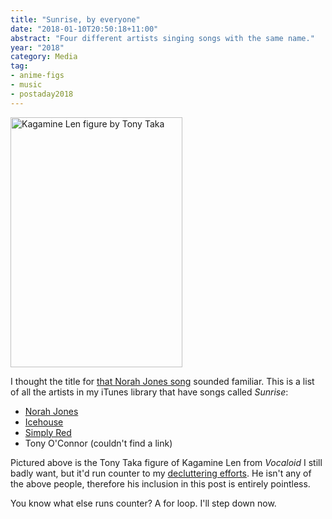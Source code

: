```yaml
---
title: "Sunrise, by everyone"
date: "2018-01-10T20:50:18+11:00"
abstract: "Four different artists singing songs with the same name."
year: "2018"
category: Media
tag:
- anime-figs
- music
- postaday2018
---
```

<p><img src="https://rubenerd.com/files/2018/kagamine-len-tony-taka@1x.jpg" srcset="https://rubenerd.com/files/2018/kagamine-len-tony-taka@1x.jpg 1x, https://rubenerd.com/files/2018/kagamine-len-tony-taka@2x.jpg 2x" alt="Kagamine Len figure by Tony Taka" style="width:275px; height:400px;" /></p>

I thought the title for [that Norah Jones song] sounded familiar. This is a list of all the artists in my iTunes library that have songs called *Sunrise*:

* [Norah Jones](https://rubenerd.com/norah-jones-sunrise/)
* [Icehouse](https://www.youtube.com/watch?v=kqumAEiNh0w)
* [Simply Red](https://www.youtube.com/watch?v=PE3g2zeBVQQ)
* Tony O'Connor (couldn't find a link)

Pictured above is the Tony Taka figure of Kagamine Len from *Vocaloid* I still badly want, but it'd run counter to my [decluttering efforts]. He isn't any of the above people, therefore his inclusion in this post is entirely pointless.

You know what else runs counter? A for loop. I'll step down now.

[that Norah Jones song]: https://rubenerd.com/norah-jones-sunrise/
[decluttering efforts]: https://rubenerd.com/the-unrecyclable-unsellable-stuff/

